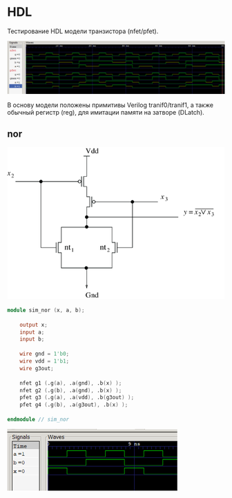 # HDL

Тестирование HDL модели транзистора (nfet/pfet).

![fet_model](/imgstore/fet_model.png)

В основу модели положены примитивы Verilog tranif0/tranif1, а также обычный регистр (reg), для имитации памяти на затворе (DLatch).

## nor

![CMOS-implementation-of-NOR-gate-G-2.png](/imgstore/CMOS-implementation-of-NOR-gate-G-2.png)

```verilog
module sim_nor (x, a, b);

	output x;
	input a;
	input b;

	wire gnd = 1'b0;
	wire vdd = 1'b1;
	wire g3out;

	nfet g1 (.g(a), .a(gnd), .b(x) );
	nfet g2 (.g(b), .a(gnd), .b(x) );
	pfet g3 (.g(a), .a(vdd), .b(g3out) );
	pfet g4 (.g(b), .a(g3out), .b(x) );

endmodule // sim_nor
```

![nor_model](/imgstore/nor_model.png)
